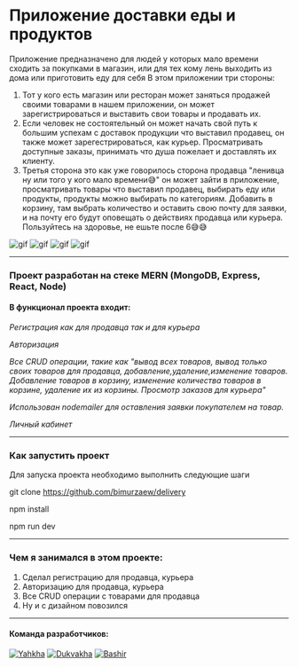 # Приложение доставки еды и продуктов
Приложение предназначено для людей у которых мало времени сходить за покупками в магазин, или для тех кому лень выходить из дома или приготовить еду для себя
В этом приложении три стороны:
1. Тот у кого есть магазин или ресторан может заняться продажей своими товарами в нашем приложении, он может зарегистрироваться и выставить свои товары и продавать их.
2. Если человек не состоятельный он может начать свой путь к большим успехам с доставок продукции что выставил продавец, он также может зарегестрироваться, как курьер. Просматривать доступные заказы, принимать что душа пожелает и доставлять их клиенту.
3. Третья сторона это как уже говорилось сторона продавца "ленивца ну или того у кого мало времени😅" он может зайти в приложение, просматривать товары что выставил продавец, выбирать еду или продукты, продукты можно выбирать по категориям. Добавить в корзину, там выбрать количество и оставить свою почту для заявки, и на почту его будут оповещать о действиях продавца или курьера. 
Пользуйтесь на здоровье, не ешьте после 6😅😅

![gif](https://github.com/bimurzaew/delivery/blob/main/client/public/telegram-cloud-document-2-5395408238734742658.gif)
![gif](https://github.com/bimurzaew/delivery/blob/main/client/public/telegram-cloud-document-2-5395408238734742641_(1).gif)
![gif](https://github.com/bimurzaew/delivery/blob/main/client/public/telegram-cloud-document-2-5395408238734742632_(1).gif)
![gif](https://github.com/bimurzaew/delivery/blob/main/client/public/telegram-cloud-document-2-5395408238734742644_(1).gif)
___
### Проект разработан на стеке MERN (MongoDB, Express, React, Node)
#### В функционал проекта входит:

*Регистрация как для продавца так и для курьера*

*Авторизация*

*Все CRUD операции, такие как "вывод всех товаров, вывод только своих товаров для продавца, добавление,удаление,изменение товаров. Добавление товаров в корзину, изменение количества товаров в корзине, удаление их из корзины. Просмотр заказов для курьера"*

*Использован nodemailer для оставления заявки покупателем на товар.*

*Личный кабинет*


___
### Как запустить проект

Для запуска проекта необходимо выполнить следующие шаги

git clone https://github.com/bimurzaew/delivery

npm install

npm run dev
___

### Чем я занимался в этом проекте:
1. Сделал регистрацию для продавца, курьера
2. Авторизацию для продавца, курьера
3. Все CRUD операции с товарами для продавца
4. Ну и с дизайном повозился

___

#### Команда разработчиков:

 [<img alt="Yahkha" src="https://img.shields.io/badge/-Yahkha-black?style=for-the-badge&logo=&logoColor=red" />](https://github.com/bimurzaew)
 [<img alt="Dukvakha" src="https://img.shields.io/badge/-Dukvakha-black?style=for-the-badge&logo=&logoColor=red" />](https://github.com/Dukvaha27)
 [<img alt="Bashir" src="https://img.shields.io/badge/-Rakhim-black?style=for-the-badge&logo=&logoColor=red" />](https://github.com/LAIZERLZR)

